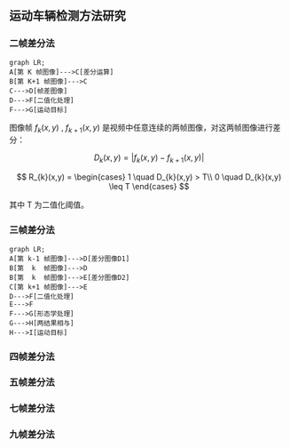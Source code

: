 ## 运动车辆检测方法研究

### 二帧差分法

```mermaid
graph LR;
A[第 K 帧图像]--->C[差分运算]
B[第 K+1 帧图像]--->C
C--->D[帧差图像]
D--->F[二值化处理]
F--->G[运动目标]
```

图像帧 $f_{k}(x,y)$ , $f_{k+1}(x,y)$ 是视频中任意连续的两帧图像，对这两帧图像进行差分：

$$
D_{k}(x,y) = | f_{k}(x,y)-f_{k+1}(x,y)|
$$

$$
R_{k}(x,y) =
		\begin{cases}
   		1 \quad D_{k}(x,y) > T\\
   		0 \quad D_{k}(x,y) \leq T
      \end{cases}
$$

其中 T 为二值化阈值。

### 三帧差分法

```mermaid
graph LR;
A[第 k-1 帧图像]--->D[差分图像D1]
B[第  k  帧图像]--->D
B[第  k  帧图像]--->E[差分图像D2]
C[第 k+1 帧图像]--->E
D--->F[二值化处理]
E--->F
F--->G[形态学处理]
G--->H[两结果相与]
H--->I[运动目标]
```

### 四帧差分法

### 五帧差分法

### 七帧差分法

### 九帧差分法
